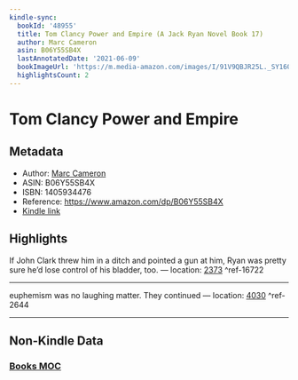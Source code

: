 ```yaml
---
kindle-sync:
  bookId: '48955'
  title: Tom Clancy Power and Empire (A Jack Ryan Novel Book 17)
  author: Marc Cameron
  asin: B06Y55SB4X
  lastAnnotatedDate: '2021-06-09'
  bookImageUrl: 'https://m.media-amazon.com/images/I/91V9QBJR25L._SY160.jpg'
  highlightsCount: 2
---
```

# Tom Clancy Power and Empire
## Metadata
* Author: [Marc Cameron](https://www.amazon.comundefined)
* ASIN: B06Y55SB4X
* ISBN: 1405934476
* Reference: https://www.amazon.com/dp/B06Y55SB4X
* [Kindle link](kindle://book?action=open&asin=B06Y55SB4X)

## Highlights
If John Clark threw him in a ditch and pointed a gun at him, Ryan was pretty sure he’d lose control of his bladder, too. — location: [2373](kindle://book?action=open&asin=B06Y55SB4X&location=2373) ^ref-16722

---
euphemism was no laughing matter. They continued — location: [4030](kindle://book?action=open&asin=B06Y55SB4X&location=4030) ^ref-2644

---
## Non-Kindle Data
### [Books MOC](Books%20MOC.md)
